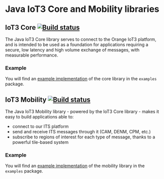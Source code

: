 # Java IoT3 Core and Mobility libraries

## IoT3 Core [![Build status](https://github.com/Orange-OpenSource/its-client/actions/workflows/java_iot3-core.yml/badge.svg)][1]
The Java IoT3 Core library serves to connect to the Orange IoT3 platform, and is intended to be used as a foundation for
applications requiring a secure, low latency and high volume exchange of messages, with measurable performance.

### Example
You will find an [example implementation][3] of the core library in the `examples` package.

## IoT3 Mobility [![Build status](https://github.com/Orange-OpenSource/its-client/actions/workflows/java_iot3-mobility.yml/badge.svg)][2]
The Java IoT3 Mobility library - powered by the IoT3 Core library - makes it easy to build applications able to:
- connect to our ITS platform
- send and receive ITS messages through it (CAM, DENM, CPM, etc.)
- subscribe to regions of interest for each type of message, thanks to a powerful tile-based system

### Example
You will find an [example implementation][4] of the mobility library in the `examples` package.

[1]: https://github.com/Orange-OpenSource/its-client/actions/workflows/java_iot3-core.yml
[2]: https://github.com/Orange-OpenSource/its-client/actions/workflows/java_iot3-mobility.yml
[3]: https://github.com/Orange-OpenSource/its-client/blob/master/java/iot3/examples/src/main/java/com/orange/Iot3CoreExample.java
[4]: https://github.com/Orange-OpenSource/its-client/blob/master/java/iot3/examples/src/main/java/com/orange/Iot3MobilityExample.java
